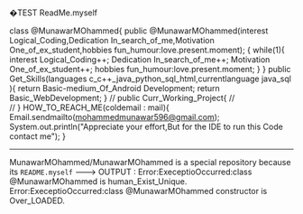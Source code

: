 �TEST ReadMe.myself

 class @MunawarMOhammed{
      public @MunawarMOhammed(interest Logical_Coding,Dedication In_search_of_me,Motivation One_of_ex_student,hobbies fun_humour:love.present.moment);
          { while(1){
             interest Logical_Coding++;
             Dedication In_search_of_me++;
             Motivation One_of_ex_student++;
             hobbies fun_humour:love.present.moment;
             }
          }
      public Get_Skills(languages  c_c++_java_python_sql_html,currentlanguage java_sql ){
                   return Basic-medium_Of_Android Development;
                   return  Basic_WebDevelopment;
                   }
// public Curr_Working_Project{
//                  
//                   }
  HOW_TO_REACH_ME(coldemail : mail){ 
                Email.sendmailto(mohammedmunawar596@gmail.com);
                System.out.println("Appreciate your effort,But for the IDE to run this Code contact me");
                }

-------------------------------------------------------
MunawarMOhammed/MunawarMOhammed is a  special repository because its `README.myself`
--->
OUTPUT :
Error:ExeceptioOccurred:class @MunawarMOhammed is human_Exist_Unique.
Error:ExeceptioOccurred:class @MunawarMOhammed constructor is Over_LOADED.

